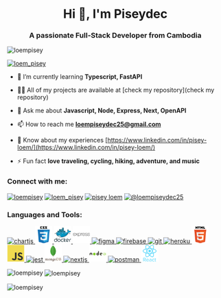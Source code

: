 <h1 align="center">Hi 👋, I'm Piseydec</h1>
<h3 align="center">A passionate Full-Stack Developer from Cambodia</h3>

<p align="left"> <img src="https://komarev.com/ghpvc/?username=loempisey&label=Profile%20views&color=0e75b6&style=flat" alt="loempisey" /> </p>

<p align="left"> <a href="https://twitter.com/loem_pisey" target="blank"><img src="https://img.shields.io/twitter/follow/loem_pisey?logo=twitter&style=for-the-badge" alt="loem_pisey" /></a> </p>

- 🌱 I’m currently learning **Typescript, FastAPI**

- 👨‍💻 All of my projects are available at [check my repository](check my repository)

- 💬 Ask me about **Javascript, Node, Express, Next, OpenAPI**

- 📫 How to reach me **loempiseydec25@gmail.com**

- 📄 Know about my experiences [https://www.linkedin.com/in/pisey-loem/](https://www.linkedin.com/in/pisey-loem/)

- ⚡ Fun fact **love traveling, cycling, hiking, adventure, and music**

<h3 align="left">Connect with me:</h3>
<p align="left">
<a href="https://dev.to/loempisey" target="blank"><img align="center" src="https://raw.githubusercontent.com/rahuldkjain/github-profile-readme-generator/master/src/images/icons/Social/devto.svg" alt="loempisey" height="30" width="40" /></a>
<a href="https://twitter.com/loem_pisey" target="blank"><img align="center" src="https://raw.githubusercontent.com/rahuldkjain/github-profile-readme-generator/master/src/images/icons/Social/twitter.svg" alt="loem_pisey" height="30" width="40" /></a>
<a href="https://linkedin.com/in/pisey loem" target="blank"><img align="center" src="https://raw.githubusercontent.com/rahuldkjain/github-profile-readme-generator/master/src/images/icons/Social/linked-in-alt.svg" alt="pisey loem" height="30" width="40" /></a>
<a href="https://medium.com/@loempiseydec25" target="blank"><img align="center" src="https://raw.githubusercontent.com/rahuldkjain/github-profile-readme-generator/master/src/images/icons/Social/medium.svg" alt="@loempiseydec25" height="30" width="40" /></a>
</p>

<h3 align="left">Languages and Tools:</h3>
<p align="left"> <a href="https://www.chartjs.org" target="_blank" rel="noreferrer"> <img src="https://www.chartjs.org/media/logo-title.svg" alt="chartjs" width="40" height="40"/> </a> <a href="https://www.w3schools.com/css/" target="_blank" rel="noreferrer"> <img src="https://raw.githubusercontent.com/devicons/devicon/master/icons/css3/css3-original-wordmark.svg" alt="css3" width="40" height="40"/> </a> <a href="https://www.docker.com/" target="_blank" rel="noreferrer"> <img src="https://raw.githubusercontent.com/devicons/devicon/master/icons/docker/docker-original-wordmark.svg" alt="docker" width="40" height="40"/> </a> <a href="https://expressjs.com" target="_blank" rel="noreferrer"> <img src="https://raw.githubusercontent.com/devicons/devicon/master/icons/express/express-original-wordmark.svg" alt="express" width="40" height="40"/> </a> <a href="https://www.figma.com/" target="_blank" rel="noreferrer"> <img src="https://www.vectorlogo.zone/logos/figma/figma-icon.svg" alt="figma" width="40" height="40"/> </a> <a href="https://firebase.google.com/" target="_blank" rel="noreferrer"> <img src="https://www.vectorlogo.zone/logos/firebase/firebase-icon.svg" alt="firebase" width="40" height="40"/> </a> <a href="https://git-scm.com/" target="_blank" rel="noreferrer"> <img src="https://www.vectorlogo.zone/logos/git-scm/git-scm-icon.svg" alt="git" width="40" height="40"/> </a> <a href="https://heroku.com" target="_blank" rel="noreferrer"> <img src="https://www.vectorlogo.zone/logos/heroku/heroku-icon.svg" alt="heroku" width="40" height="40"/> </a> <a href="https://www.w3.org/html/" target="_blank" rel="noreferrer"> <img src="https://raw.githubusercontent.com/devicons/devicon/master/icons/html5/html5-original-wordmark.svg" alt="html5" width="40" height="40"/> </a> <a href="https://developer.mozilla.org/en-US/docs/Web/JavaScript" target="_blank" rel="noreferrer"> <img src="https://raw.githubusercontent.com/devicons/devicon/master/icons/javascript/javascript-original.svg" alt="javascript" width="40" height="40"/> </a> <a href="https://jestjs.io" target="_blank" rel="noreferrer"> <img src="https://www.vectorlogo.zone/logos/jestjsio/jestjsio-icon.svg" alt="jest" width="40" height="40"/> </a> <a href="https://www.mongodb.com/" target="_blank" rel="noreferrer"> <img src="https://raw.githubusercontent.com/devicons/devicon/master/icons/mongodb/mongodb-original-wordmark.svg" alt="mongodb" width="40" height="40"/> </a> <a href="https://nextjs.org/" target="_blank" rel="noreferrer"> <img src="https://cdn.worldvectorlogo.com/logos/nextjs-2.svg" alt="nextjs" width="40" height="40"/> </a> <a href="https://nodejs.org" target="_blank" rel="noreferrer"> <img src="https://raw.githubusercontent.com/devicons/devicon/master/icons/nodejs/nodejs-original-wordmark.svg" alt="nodejs" width="40" height="40"/> </a> <a href="https://postman.com" target="_blank" rel="noreferrer"> <img src="https://www.vectorlogo.zone/logos/getpostman/getpostman-icon.svg" alt="postman" width="40" height="40"/> </a> <a href="https://reactjs.org/" target="_blank" rel="noreferrer"> <img src="https://raw.githubusercontent.com/devicons/devicon/master/icons/react/react-original-wordmark.svg" alt="react" width="40" height="40"/> </a> </p>

<p><img align="left" src="https://github-readme-stats.vercel.app/api/top-langs?username=loempisey&show_icons=true&locale=en&layout=compact" alt="loempisey" /></p>

<p>&nbsp;<img align="center" src="https://github-readme-stats.vercel.app/api?username=loempisey&show_icons=true&locale=en" alt="loempisey" /></p>

<p><img align="center" src="https://github-readme-streak-stats.herokuapp.com/?user=loempisey&" alt="loempisey" /></p>
